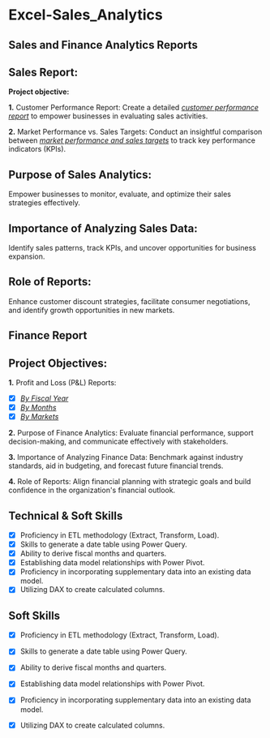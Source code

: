 # Excel-Sales_Analytics
## Sales and Finance Analytics Reports

## Sales Report:
**Project objective:**

**1.** Customer Performance Report: Create a detailed _[customer performance report](https://github.com/neerajdas63/Excel-Sales_Analytics/blob/main/Customer%20Performance%20Report.pdf)_ to empower businesses in evaluating sales activities.

**2.** Market Performance vs. Sales Targets: Conduct an insightful comparison between _[market performance and sales targets](https://github.com/neerajdas63/Excel-Sales_Analytics/blob/main/Market%20Performance%20vs%20Target%20Report.pdf)_ to track key performance indicators (KPIs).

## Purpose of Sales Analytics:
Empower businesses to monitor, evaluate, and optimize their sales strategies effectively.

## Importance of Analyzing Sales Data:
Identify sales patterns, track KPIs, and uncover opportunities for business expansion.

## Role of Reports:
Enhance customer discount strategies, facilitate consumer negotiations, and identify growth opportunities in new markets.

## Finance Report
## Project Objectives:
**1.** Profit and Loss (P&L) Reports:

- [x] _[By Fiscal Year](https://github.com/neerajdas63/Excel-Sales_Analytics/blob/main/P%26L%20Statement%20by%20Fiscal%20Year.pdf)_
- [x] _[By Months](https://github.com/neerajdas63/Excel-Sales_Analytics/blob/main/P%26L%20Statement%20by%20Months.pdf)_
- [x] _[By Markets](https://github.com/neerajdas63/Excel-Sales_Analytics/blob/main/P%26L%20Statement%20by%20Markets.pdf)_

**2.** Purpose of Finance Analytics:
Evaluate financial performance, support decision-making, and communicate effectively with stakeholders.

**3.** Importance of Analyzing Finance Data:
Benchmark against industry standards, aid in budgeting, and forecast future financial trends.

**4.** Role of Reports:
Align financial planning with strategic goals and build confidence in the organization's financial outlook.

## Technical & Soft Skills
- [x] Proficiency in ETL methodology (Extract, Transform, Load).
- [x] Skills to generate a date table using Power Query.
- [x] Ability to derive fiscal months and quarters.
- [x] Establishing data model relationships with Power Pivot.
- [x] Proficiency in incorporating supplementary data into an existing data model.
- [x] Utilizing DAX to create calculated columns.
      
## Soft Skills
- [x] Proficiency in ETL methodology (Extract, Transform, Load).
- [x] Skills to generate a date table using Power Query.
- [x] Ability to derive fiscal months and quarters.
- [x] Establishing data model relationships with Power Pivot.
- [x] Proficiency in incorporating supplementary data into an existing data model.
- [x] Utilizing DAX to create calculated columns.

